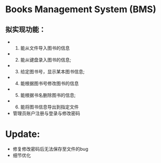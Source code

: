 #  Books Management System (BMS)
## 拟实现功能：
* 1) 能从文件导入图书的信息
* 2) 能从键盘录入图书的信息;
* 3) 给定图书号，显示某本图书信息;
 * 4) 能根据图书号修改图书的信息
 * 5) 能根据书名删除图书的信息;
* 6) 能将图书信息导出到指定文件
* 管理员账户注册与登录与修改密码


# Update:
* 修复修改密码后无法保存至文件的bug
* 细节优化


